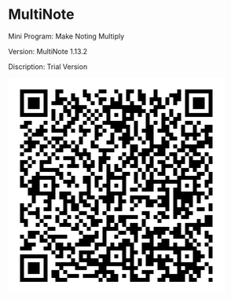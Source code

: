 # MultiNote
Mini Program: Make Noting Multiply

Version: MultiNote 1.13.2

Discription: Trial Version

![](https://github.com/iClassic-Live/MultiNote/blob/master/images/MultiNote%201.13.2.jpg?raw=true)
